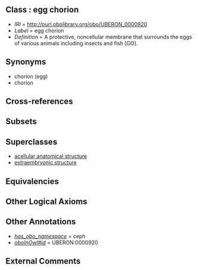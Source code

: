 
## Class : egg chorion

 * *IRI* = http://purl.obolibrary.org/obo/UBERON_0000920
 * *Label* = egg chorion
 * *Definition* = A protective, noncellular membrane that surrounds the eggs of various animals including insects and fish [GO].

## Synonyms

 * chorion (egg)
 * chorion

## Cross-references


## Subsets


## Superclasses

 * [acellular anatomical structure](../../UBERON/76/UBERON_0000476.md)
 * [extraembryonic structure](../../UBERON/78/UBERON_0000478.md)

## Equivalencies


## Other Logical Axioms


## Other Annotations

 * *[has_obo_namespace](../../ce/oboInOwl#hasOBONamespace.md)* = ceph
 * *[oboInOwl#id](../../id/oboInOwl#id.md)* = UBERON:0000920

## External Comments

